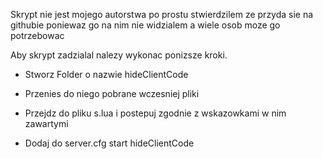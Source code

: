 Skrypt nie jest mojego autorstwa po prostu stwierdzilem ze przyda sie na githubie poniewaz go na nim nie widzialem a wiele osob moze go potrzebowac


Aby skrypt zadzialal nalezy wykonac ponizsze kroki.

- Stworz Folder o nazwie hideClientCode

- Przenies do niego pobrane wczesniej pliki

- Przejdz do pliku s.lua i postepuj zgodnie z wskazowkami w nim zawartymi

- Dodaj do server.cfg start hideClientCode
